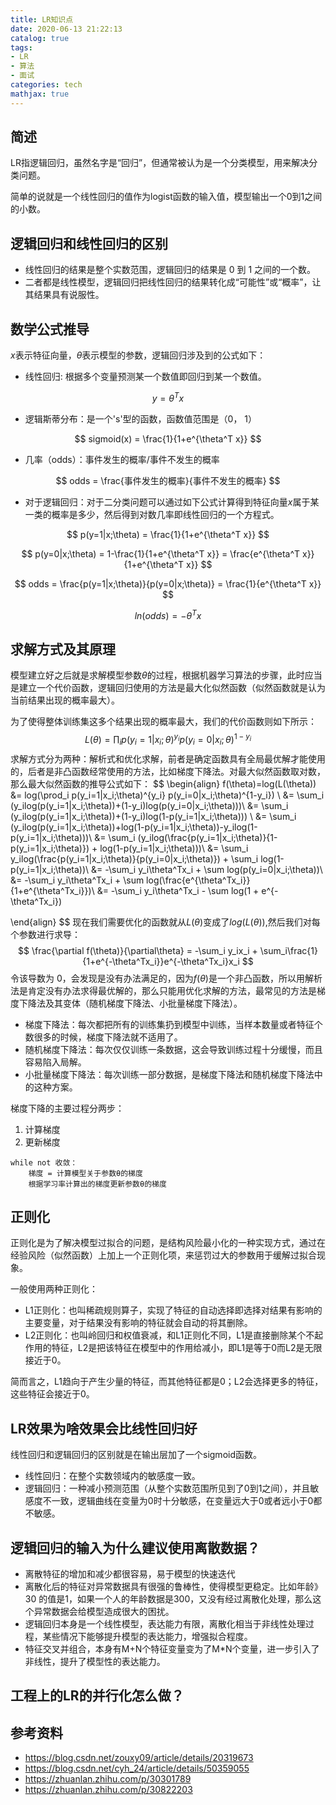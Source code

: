 ```yaml
---
title: LR知识点
date: 2020-06-13 21:22:13
catalog: true
tags: 
- LR
- 算法
- 面试
categories: tech
mathjax: true
---
```


## 简述

LR指逻辑回归，虽然名字是“回归”，但通常被认为是一个分类模型，用来解决分类问题。

简单的说就是一个线性回归的值作为logist函数的输入值，模型输出一个0到1之间的小数。

## 逻辑回归和线性回归的区别

- 线性回归的结果是整个实数范围，逻辑回归的结果是 0 到 1 之间的一个数。
- 二者都是线性模型，逻辑回归把线性回归的结果转化成“可能性”或“概率”，让其结果具有说服性。

## 数学公式推导

$x$表示特征向量，$\theta$表示模型的参数，逻辑回归涉及到的公式如下：

- 线性回归: 根据多个变量预测某一个数值即回归到某一个数值。

$$
y = \theta^T x
$$



- 逻辑斯蒂分布：是一个's'型的函数，函数值范围是（0， 1）

$$
sigmoid(x) = \frac{1}{1+e^{\theta^T x}}
$$



- 几率（odds）：事件发生的概率/事件不发生的概率

$$
odds = \frac{事件发生的概率}{事件不发生的概率}
$$

- 对于逻辑回归：对于二分类问题可以通过如下公式计算得到特征向量$x$属于某一类的概率是多少，然后得到对数几率即线性回归的一个方程式。

$$
p(y=1|x;\theta) = \frac{1}{1+e^{\theta^T x}}
$$

$$
p(y=0|x;\theta) = 1-\frac{1}{1+e^{\theta^T x}} = \frac{e^{\theta^T x}}{1+e^{\theta^T x}}
$$

$$
odds = \frac{p(y=1|x;\theta)}{p(y=0|x;\theta)} = \frac{1}{e^{\theta^T x}}
$$

$$
ln(odds) = -\theta^Tx
$$



## 求解方式及其原理

模型建立好之后就是求解模型参数$\theta$的过程，根据机器学习算法的步骤，此时应当是建立一个代价函数，逻辑回归使用的方法是最大化似然函数（似然函数就是认为当前结果出现的概率最大）。

为了使得整体训练集这多个结果出现的概率最大，我们的代价函数则如下所示：
$$
L(\theta) = \prod_i p(y_i=1|x_i;\theta)^{y_i} p(y_i=0|x_i;\theta)^{1-y_i}
$$
求解方式分为两种：解析式和优化求解，前者是确定函数具有全局最优解才能使用的，后者是非凸函数经常使用的方法，比如梯度下降法。对最大似然函数取对数，那么最大似然函数的推导公式如下：
$$
\begin{align}
f(\theta)=log(L(\theta)) &= log(\prod_i p(y_i=1|x_i;\theta)^{y_i} p(y_i=0|x_i;\theta)^{1-y_i}) \\
&= \sum_i (y_ilog(p(y_i=1|x_i;\theta))+(1-y_i)log(p(y_i=0|x_i;\theta)))\\
&= \sum_i (y_ilog(p(y_i=1|x_i;\theta))+(1-y_i)log(1-p(y_i=1|x_i;\theta))) \\
&= \sum_i (y_ilog(p(y_i=1|x_i;\theta))+log(1-p(y_i=1|x_i;\theta))-y_ilog(1-p(y_i=1|x_i;\theta)))\\
&= \sum_i (y_ilog(\frac{p(y_i=1|x_i;\theta)}{1-p(y_i=1|x_i;\theta)}) + log(1-p(y_i=1|x_i;\theta)))\\
&= \sum_i y_ilog(\frac{p(y_i=1|x_i;\theta)}{p(y_i=0|x_i;\theta)}) + \sum_i log(1-p(y_i=1|x_i;\theta))\\
&= -\sum_i y_i\theta^Tx_i + \sum log(p(y_i=0|x_i;\theta))\\
&= -\sum_i y_i\theta^Tx_i + \sum log(\frac{e^{\theta^Tx_i}}{1+e^{\theta^Tx_i}})\\
&= -\sum_i y_i\theta^Tx_i - \sum log(1 + e^{-\theta^Tx_i})

\end{align}
$$
现在我们需要优化的函数就从$L(\theta)$变成了$log(L(\theta))$,然后我们对每个参数进行求导：
$$
\frac{\partial f(\theta)}{\partial\theta} = -\sum_i y_ix_i + \sum_i\frac{1}{1+e^{-\theta^Tx_i}}e^{-\theta^Tx_i}x_i
$$
令该导数为 0，会发现是没有办法满足的，因为$f(\theta)$是一个非凸函数，所以用解析法是肯定没有办法求得最优解的，那么只能用优化求解的方法，最常见的方法是梯度下降法及其变体（随机梯度下降法、小批量梯度下降法）。

- 梯度下降法：每次都把所有的训练集扔到模型中训练，当样本数量或者特征个数很多的时候，梯度下降法就不适用了。
- 随机梯度下降法：每次仅仅训练一条数据，这会导致训练过程十分缓慢，而且容易陷入局解。
- 小批量梯度下降法：每次训练一部分数据，是梯度下降法和随机梯度下降法中的这种方案。

梯度下降的主要过程分两步：

1. 计算梯度
2. 更新梯度

```
while not 收敛：
    梯度 = 计算模型关于参数θ的梯度
    根据学习率计算出的梯度更新参数θ的梯度
```


## 正则化

正则化是为了解决模型过拟合的问题，是结构风险最小化的一种实现方式，通过在经验风险（似然函数）上加上一个正则化项，来惩罚过大的参数用于缓解过拟合现象。

一般使用两种正则化：

- L1正则化：也叫稀疏规则算子，实现了特征的自动选择即选择对结果有影响的主要变量，对于结果没有影响的特征就会自动的将其删除。
- L2正则化：也叫岭回归和权值衰减，和L1正则化不同，L1是直接删除某个不起作用的特征，L2是把该特征在模型中的作用给减小，即L1是等于0而L2是无限接近于0。

简而言之，L1趋向于产生少量的特征，而其他特征都是0；L2会选择更多的特征，这些特征会接近于0。

## LR效果为啥效果会比线性回归好

线性回归和逻辑回归的区别就是在输出层加了一个sigmoid函数。

- 线性回归：在整个实数领域内的敏感度一致。
- 逻辑回归：一种减小预测范围（从整个实数范围所见到了0到1之间），并且敏感度不一致，逻辑曲线在变量为0时十分敏感，在变量远大于0或者远小于0都不敏感。

## 逻辑回归的输入为什么建议使用离散数据？

- 离散特征的增加和减少都很容易，易于模型的快速迭代
- 离散化后的特征对异常数据具有很强的鲁棒性，使得模型更稳定。比如年龄》30 的值是1，如果一个人的年龄数据是300，又没有经过离散化处理，那么这个异常数据会给模型造成很大的困扰。
- 逻辑回归本身是一个线性模型，表达能力有限，离散化相当于非线性处理过程，某些情况下能够提升模型的表达能力，增强拟合程度。
- 特征交叉并组合，本身有M+N个特征变量变为了M*N个变量，进一步引入了非线性，提升了模型性的表达能力。

## 工程上的LR的并行化怎么做？



## 参考资料

- https://blog.csdn.net/zouxy09/article/details/20319673
- https://blog.csdn.net/cyh_24/article/details/50359055
- https://zhuanlan.zhihu.com/p/30301789
- https://zhuanlan.zhihu.com/p/30822203

